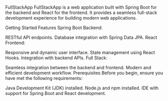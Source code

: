 FullStackApp
FullStackApp is a web application built with Spring Boot for the backend and React for the frontend. It provides a seamless full-stack development experience for building modern web applications.


Getting Started
Features
Spring Boot Backend:

RESTful API endpoints.
Database integration with Spring Data JPA.
React Frontend:

Responsive and dynamic user interface.
State management using React Hooks.
Integration with backend APIs.
Full Stack:

Seamless integration between the backend and frontend.
Modern and efficient development workflow.
Prerequisites
Before you begin, ensure you have met the following requirements:

Java Development Kit (JDK) installed.
Node.js and npm installed.
IDE with support for Spring Boot and React development.
